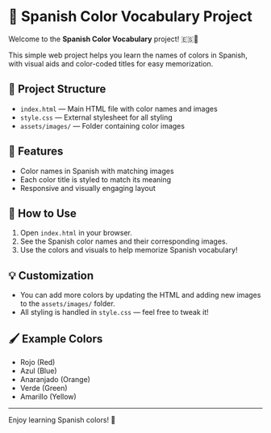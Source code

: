 # 🎨 Spanish Color Vocabulary Project

Welcome to the **Spanish Color Vocabulary** project! 🇪🇸🌈

This simple web project helps you learn the names of colors in Spanish, with visual aids and color-coded titles for easy memorization.

## 📁 Project Structure
- `index.html` — Main HTML file with color names and images
- `style.css` — External stylesheet for all styling
- `assets/images/` — Folder containing color images

## 📝 Features
- Color names in Spanish with matching images
- Each color title is styled to match its meaning
- Responsive and visually engaging layout

## 🚀 How to Use
1. Open `index.html` in your browser.
2. See the Spanish color names and their corresponding images.
3. Use the colors and visuals to help memorize Spanish vocabulary!

## 💡 Customization
- You can add more colors by updating the HTML and adding new images to the `assets/images/` folder.
- All styling is handled in `style.css` — feel free to tweak it!

## 🖌️ Example Colors
- Rojo (Red)
- Azul (Blue)
- Anaranjado (Orange)
- Verde (Green)
- Amarillo (Yellow)

---

Enjoy learning Spanish colors! 🌟
